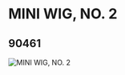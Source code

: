# MINI WIG, NO. 2
## 90461
![MINI WIG, NO. 2](https://lc-www-live-s.legocdn.com/media/bricks/5/2/4587318.jpg)